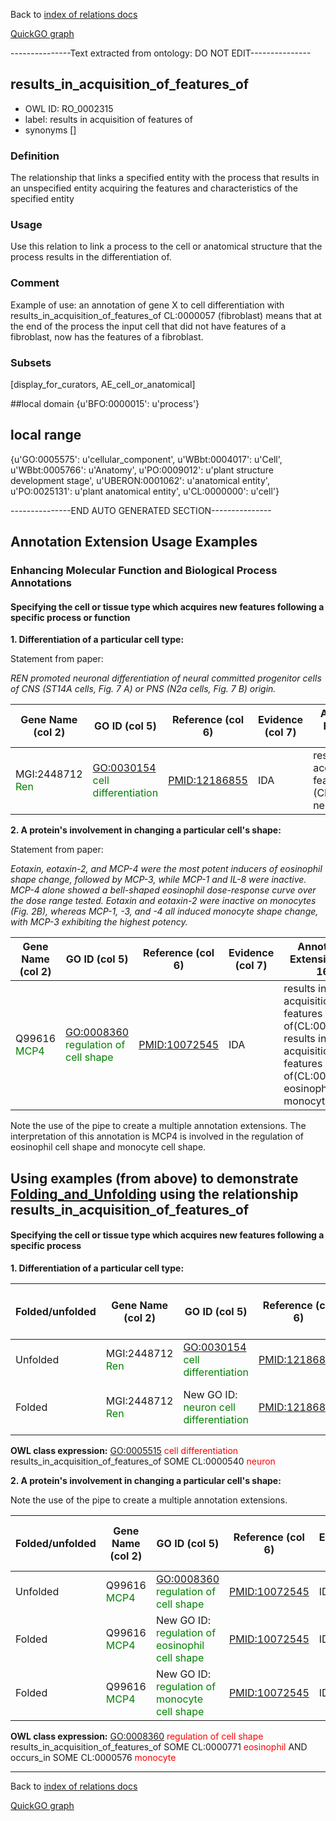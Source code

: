 Back to [index of relations docs](https://github.com/geneontology/annotation_extensions/tree/master/doc)

[QuickGO graph](http://www.ebi.ac.uk/QuickGO/AnnotationExtensionRelations.html)

---------------Text extracted from ontology: DO NOT EDIT---------------

## results_in_acquisition_of_features_of
* OWL ID: RO_0002315
* label: results in acquisition of features of
* synonyms
[]

### Definition
The relationship that links a specified entity with the process that results in an unspecified entity acquiring the features and characteristics of the specified entity

### Usage
Use this relation to link a process to the cell or anatomical structure that the process results in the differentiation of.

### Comment
Example of use: an annotation of gene X to cell differentiation with results_in_acquisition_of_features_of CL:0000057 (fibroblast) means that at the end of the process the input cell that did not have features of a fibroblast, now has the features of a fibroblast.

### Subsets
[display_for_curators, AE_cell_or_anatomical]

##local domain
{u'BFO:0000015': u'process'}

## local range
{u'GO:0005575': u'cellular_component', u'WBbt:0004017': u'Cell', u'WBbt:0005766': u'Anatomy', u'PO:0009012': u'plant structure development stage', u'UBERON:0001062': u'anatomical entity', u'PO:0025131': u'plant anatomical entity', u'CL:0000000': u'cell'}

---------------END AUTO GENERATED SECTION---------------


Annotation Extension Usage Examples
-----------------------------------

### Enhancing Molecular Function and Biological Process Annotations

#### Specifying the cell or tissue type which acquires new features following a specific process or function

**1. Differentiation of a particular cell type:**

Statement from paper:

*REN promoted neuronal differentiation of neural committed progenitor cells of CNS (ST14A cells, Fig. 7 A) or PNS (N2a cells, Fig. 7 B) origin.*

| Gene Name (col 2)                                | GO ID (col 5)                                                      | Reference (col 6) | Evidence (col 7) | Annotation Extension (col 16)                                                              |
|--------------------------------------------------|--------------------------------------------------------------------|-------------------|------------------|--------------------------------------------------------------------------------------------|
| MGI:2448712 <span style="color:green">Ren</span> | <GO:0030154> <span style="color:green">cell differentiation</span> | <PMID:12186855>   | IDA              | results in acquisition of features of (CL:0000540) neuron |

**2. A protein's involvement in changing a particular cell's shape:**

Statement from paper:

*Eotaxin, eotaxin-2, and MCP-4 were the most potent inducers of eosinophil shape change, followed by MCP-3, while MCP-1 and IL-8 were inactive. MCP-4 alone showed a bell-shaped eosinophil dose-response curve over the dose range tested. Eotaxin and eotaxin-2 were inactive on monocytes (Fig. 2B), whereas MCP-1, -3, and -4 all induced monocyte shape change, with MCP-3 exhibiting the highest potency.*

| Gene Name (col 2)                            | GO ID (col 5)                                                          | Reference (col 6) | Evidence (col 7) | Annotation Extension (col 16)                                                                                                                                                                    |
|----------------------------------------------|------------------------------------------------------------------------|-------------------|------------------|--------------------------------------------------------------------------------------------------------------------------------------------------------------------------------------------------|
| Q99616 <span style="color:green">MCP4</span> | <GO:0008360> <span style="color:green">regulation of cell shape</span> | <PMID:10072545>   | IDA              | results in acquisition of features of(CL:0000771)\| results in acquisition of features of(CL:0000576) eosinophil, monocyte |

Note the use of the pipe to create a multiple annotation extensions. The interpretation of this annotation is MCP4 is involved in the regulation of eosinophil cell shape and monocyte cell shape.

Using examples (from above) to demonstrate [Folding\_and\_Unfolding](http://wiki.geneontology.org/index.php/Folding_and_Unfolding) using the relationship results\_in\_acquisition\_of\_features\_of
------------------------------------------------------------------------------------------------------------------------------------------------------------------------

#### Specifying the cell or tissue type which acquires new features following a specific process

**1. Differentiation of a particular cell type:**

| Folded/unfolded | Gene Name (col 2)                                | GO ID (col 5)                                                           | Reference (col 6) | Evidence (col 7) | Annotation Extension (col 16)                                                                  | Parent terms of new folded GO term                                      |
|-----------------|--------------------------------------------------|-------------------------------------------------------------------------|-------------------|------------------|------------------------------------------------------------------------------------------------|-------------------------------------------------------------------------|
| Unfolded        | MGI:2448712 <span style="color:green">Ren</span> | <GO:0030154> <span style="color:green">cell differentiation</span>      | <PMID:12186855>   | IDA              | results\_in\_acquisition\_of\_features\_of(CL:0000540) neuron |                                                                         |
| Folded          | MGI:2448712 <span style="color:green">Ren</span> | New GO ID: <span style="color:green"> neuron cell differentiation</span> | <PMID:12186855>   | IDA              |                                                                                                | is\_a <GO:0030154> <span style="color:red"> cell differentiation</span> |

**OWL class expression:** <GO:0005515> <span style="color:red">cell differentiation</span> results\_in\_acquisition\_of\_features\_of SOME CL:0000540 <span style="color:red">neuron</span>

**2. A protein's involvement in changing a particular cell's shape:**

Note the use of the pipe to create a multiple annotation extensions.

| Folded/unfolded | Gene Name (col 2)                            | GO ID (col 5)                                                                  | Reference (col 6) | Evidence (col 7) | Annotation Extension (col 16)                                                                                                                                              | Parent terms of new folded GO term                                         |
|-----------------|----------------------------------------------|--------------------------------------------------------------------------------|-------------------|------------------|----------------------------------------------------------------------------------------------------------------------------------------------------------------------------|----------------------------------------------------------------------------|
| Unfolded        | Q99616 <span style="color:green">MCP4</span> | <GO:0008360> <span style="color:green">regulation of cell shape</span>         | <PMID:10072545>   | IDA              | results\_in\_acquisition\_of\_features\_of(CL:0000771)\| occurs\_in(CL:0000576) eosinophil, monocyte |                                                                            |
| Folded          | Q99616 <span style="color:green">MCP4</span> | New GO ID: <span style="color:green">regulation of eosinophil cell shape</span> | <PMID:10072545>   | IDA              |                                                                                                                                                                            | is\_a <GO:0008360> <span style="color:red">regulation of cell shape</span> |
| Folded          | Q99616 <span style="color:green">MCP4</span> | New GO ID: <span style="color:green">regulation of monocyte cell shape</span>   | <PMID:10072545>   | IDA              |                                                                                                                                                                            | is\_a <GO:0008360> <span style="color:red">regulation of cell shape</span> |

**OWL class expression:** <GO:0008360> <span style="color:red">regulation of cell shape</span> results\_in\_acquisition\_of\_features\_of SOME CL:0000771 <span style="color:red">eosinophil</span> AND occurs\_in SOME CL:0000576 <span style="color:red">monocyte</span>

------------------------------------------------------------------------

Back to [index of relations docs](https://github.com/geneontology/annotation_extensions/tree/master/doc)

[QuickGO graph](http://www.ebi.ac.uk/QuickGO/AnnotationExtensionRelations.html)
